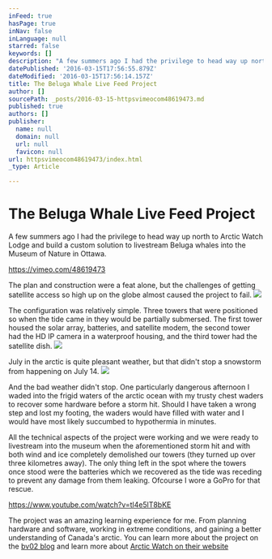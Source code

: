 ```yaml
---
inFeed: true
hasPage: true
inNav: false
inLanguage: null
starred: false
keywords: []
description: "A few summers ago I had the privilege to head way up north to Arctic Watch Lodge and build a custom solution to livestream Beluga whales into the Museum of Nature in Ottawa.\_"
datePublished: '2016-03-15T17:56:55.879Z'
dateModified: '2016-03-15T17:56:14.157Z'
title: The Beluga Whale Live Feed Project
author: []
sourcePath: _posts/2016-03-15-httpsvimeocom48619473.md
published: true
authors: []
publisher:
  name: null
  domain: null
  url: null
  favicon: null
url: httpsvimeocom48619473/index.html
_type: Article

---
```

# The Beluga Whale Live Feed Project

A few summers ago I had the privilege to head way up north to Arctic Watch Lodge and build a custom solution to livestream Beluga whales into the Museum of Nature in Ottawa. 

https://vimeo.com/48619473

The plan and construction were a feat alone, but the challenges of getting satellite access so high up on the globe almost caused the project to fail. ![](https://the-grid-user-content.s3-us-west-2.amazonaws.com/6519c7ad-eb9d-4804-b185-9e4b1d665f6d.jpg)

The configuration was relatively simple. Three towers that were positioned so when the tide came in they would be partially submersed. The first tower housed the solar array, batteries, and satellite modem, the second tower had the HD IP camera in a waterproof housing, and the third tower had the satellite dish.
![](https://the-grid-user-content.s3-us-west-2.amazonaws.com/77cd7de1-7398-4857-90cf-e4b4efe999a6.jpg)

July in the arctic is quite pleasant weather, but that didn't stop a snowstorm from happening on July 14\. ![](https://the-grid-user-content.s3-us-west-2.amazonaws.com/0fbdebd5-2e8f-4199-b059-7a3772360283.jpg)

And the bad weather didn't stop. One particularly dangerous afternoon I waded into the frigid waters of the arctic ocean with my trusty chest waders to recover some hardware before a storm hit. Should I have taken a wrong step and lost my footing, the waders would have filled with water and I would have most likely succumbed to hypothermia in minutes.

All the technical aspects of the project were working and we were ready to livestream into the museum when the aforementioned storm hit and with both wind and ice completely demolished our towers (they turned up over three kilometres away). The only thing left in the spot where the towers once stood were the batteries which we recovered as the tide was receding to prevent any damage from them leaking. Ofcourse I wore a GoPro for that rescue. 

https://www.youtube.com/watch?v=tl4e5lT8bKE

The project was an amazing learning experience for me. From planning hardware and software, working in extreme conditions, and gaining a better understanding of Canada's arctic. You can learn more about the project on the [bv02 blog][0] and learn more about [Arctic Watch on their website][1]

[0]: http://www.bv02.com/failure-is-always-an-option-creating-in-the-real-world/
[1]: http://arcticwatch.ca/